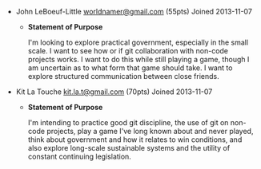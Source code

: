 - John LeBoeuf-Little <worldnamer@gmail.com> (55pts) Joined 2013-11-07
    - **Statement of Purpose**
    
        I'm looking to explore practical government, especially in the small scale. I want to see how or if git collaboration with non-code projects works. I want to do this while still playing a game, though I am uncertain as to what form that game should take. I want to explore structured communication between close friends.

- Kit La Touche <kit.la.t@gmail.com> (70pts) Joined 2013-11-07
    -  **Statement of Purpose**
        
        I'm intending to practice good git discipline, the use of git on non-code projects, play a game I've long known about and never played, think about government and how it relates to win conditions, and also explore long-scale sustainable systems and the utility of constant continuing legislation.

